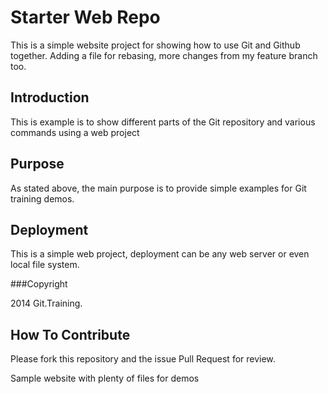# Starter Web Repo

This is a simple website project for showing how to use Git and Github 
together. Adding a file for rebasing, more changes from my feature branch too.

## Introduction
This is example is to show different parts 
of the Git repository and various commands
using a web project

## Purpose

As stated above, the main purpose is to provide
simple examples for Git training demos.

## Deployment

This is a simple web project, deployment 
can be any web server or even local file system.

###Copyright

2014 Git.Training.

## How To Contribute

Please fork this repository and the  issue Pull Request for review.

Sample website with plenty of files for demos

